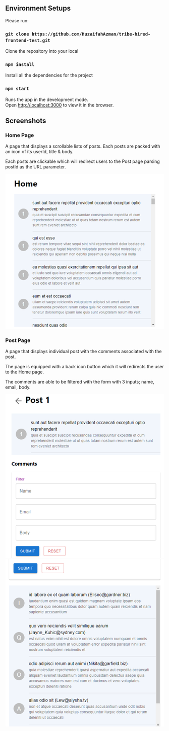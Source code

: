 ## Environment Setups

Please run:

### `git clone https://github.com/HuzaifahAzman/tribe-hired-frontend-test.git`

Clone the repository into your local

### `npm install`

Install all the dependencies for the project

### `npm start`

Runs the app in the development mode.\
Open [http://localhost:3000](http://localhost:3000) to view it in the browser.

## Screenshots

### Home Page

A page that displays a scrollable lists of posts. Each posts are packed with an icon of its userId, title & body.

Each posts are clickable which will redirect users to the Post page parsing postId as the URL parameter.

![alt text](/public/screenshots/homepage.png)

### Post Page

A page that displays individual post with the comments associated with the post.

The page is equipped with a back icon button which it will redirects the user to the Home page.

The comments are able to be filtered with the form with 3 inputs; name, email, body. 

![alt text](/public/screenshots/post1.png)
![alt text](/public/screenshots/post2.png)
